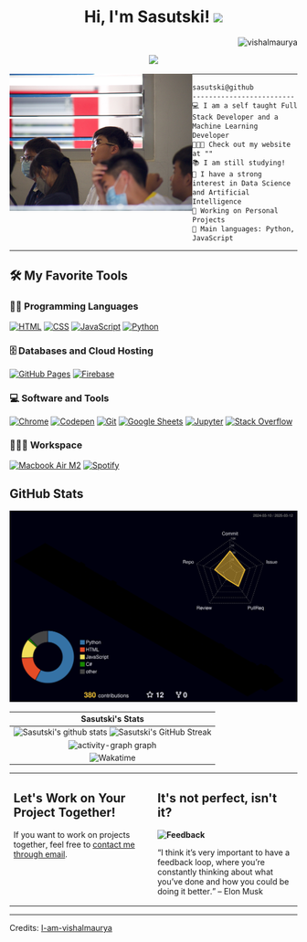 <h1 align="center">
Hi, I'm Sasutski!
  <img src="https://media.giphy.com/media/hvRJCLFzcasrR4ia7z/giphy.gif" width="30"></h1>
  <img src="https://komarev.com/ghpvc/?username=Sasutski&label=Profile%20Views&color=0e75b6&style=flat" align='right' alt="vishalmaurya" />
<br/>


<p align="center">
  <a href="https://github.com/Sasutski/readme-typing-svg"><img src="https://readme-typing-svg.herokuapp.com?lines=Computing+Student;Dancer;Freelancer;DS%20|%20AI%20|%20ML%20Enthusiastic;Always%20learning%20new%20things&center=true&width=380&height=45"></a>
</p>

<img align="left" src="https://github.com/Sasutski/Sasutski/blob/main/pfp" alt="me!" width="320" />
<hr>

```
sasutski@github
-------------------------
💻 I am a self taught Full Stack Developer and a Machine Learning Developer
👨🏽‍💻 Check out my website at ""
📚 I am still studying!
📝 I have a strong interest in Data Science and Artificial Intelligence
🔭 Working on Personal Projects
🌟 Main languages: Python, JavaScript
```
<hr>



## 🛠️ My Favorite Tools

### 👨‍💻 Programming Languages

<p>
    <a href="https://github.com/search?q=user%3ADenverCoder1+is%3Arepo+language%3Ahtml"><img alt="HTML" src="https://img.shields.io/badge/HTML%20-%23E34F26.svg?logo=html5&logoColor=white"></a>
    <a href="https://github.com/search?q=user%3ADenverCoder1+is%3Arepo+language%3Acss"><img alt="CSS" src="https://img.shields.io/badge/CSS%20-%231572B6.svg?logo=css3&logoColor=white"></a>
    <a href="https://github.com/search?q=user%3ADenverCoder1+is%3Arepo+language%3Ajavascript"><img alt="JavaScript" src="https://img.shields.io/badge/JavaScript%20-%23F7DF1E.svg?logo=javascript&logoColor=black"></a>
    <a href="https://github.com/search?q=user%3ADenverCoder1+is%3Arepo+language%3Apython"><img alt="Python" src="https://img.shields.io/badge/Python%20-%2314354C.svg?logo=python&logoColor=white"></a>

### 🗄️ Databases and Cloud Hosting

<p>
    <a href="#"><img alt="GitHub Pages" src="https://img.shields.io/badge/GitHub%20Pages-%23327FC7.svg?logo=github&logoColor=white"></a>
    <a href="#"><img alt="Firebase" src ="https://img.shields.io/badge/Firebase-%23316192.svg?logo=firebase&logoColor=white"></a>
</p>

### 💻 Software and Tools

<p>
    <a href="#"><img alt="Chrome" src="https://img.shields.io/badge/Chrome-3DDC84?logo=google-chrome&logoColor=white"></a>
    <a href="#"><img alt="Codepen" src="https://img.shields.io/badge/Codepen-000000.svg?logo=codepen&logoColor=white"></a>
    <a href="#"><img alt="Git" src="https://img.shields.io/badge/Git%20-%23F05033.svg?logo=git&logoColor=white"></a>
    <a href="#"><img alt="Google Sheets" src="https://img.shields.io/badge/Google%20Sheets%20-%2334A853.svg?logo=google%20sheets&logoColor=white"></a>
    <a href="#"><img alt="Jupyter" src="https://img.shields.io/badge/Jupyter%20-%23F37626.svg?logo=Jupyter&logoColor=white"></a>
    <a href="#"><img alt="Stack Overflow" src="https://img.shields.io/badge/-Stack%20Overflow-FE7A16?logo=stack-overflow&logoColor=white"></a>
</p>

### 👨🏽‍💻 Workspace
<p>
    <a href="#"><img alt="Macbook Air M2" src="https://img.shields.io/badge/Apple-MacBook_Air_2023-999999?style=for-the-badge&logo=apple&logoColor=white"></a>
    <a href="#"><img alt="Spotify" src="https://img.shields.io/badge/Spotify-1ED760?&style=for-the-badge&logo=spotify&logoColor=white"></a>
</p>


## GitHub Stats
![](./profile-3d-contrib/profile-night-rainbow.svg)

|                                                                     Sasutski's Stats                                                                     |
|:------------------------------------------------------------------------------------------------------------------------------------------------------:|
| ![Sasutski's github stats](https://github-readme-stats.vercel.app/api?username=sasutski&show_icons=true&theme=algolia)    ![Sasutski's GitHub Streak](https://github-readme-streak-stats.herokuapp.com/?user=sasutski&theme=algolia)| 
|  <img src="https://github-readme-activity-graph.vercel.app/graph?username=sasutski&theme=tokyo-night" height="320" alt="activity-graph graph"  />|
|![Wakatime](https://github-readme-stats.vercel.app/api/wakatime?username=@sasutski)|


<table style="border: none">
  <tr>
  <td width="50%" valign="top">


## Let's Work on Your Project Together!

If you want to work on projects together, feel free to <a href="mailto:sasutskitan@gmail.com">contact me through email</a>.


  </td>
  <td width="50%" valign="top">

## It's not perfect, isn't it?

**<img alt="Feedback" src="https://img.shields.io/badge/Ask%20me-anything-1abc9c.svg">**

“I think it’s very important to have a feedback loop, where you’re constantly thinking about what you’ve done and how you could be doing it better.”
– Elon Musk

  </td>
  </tr>
</table>

------
Credits: [I-am-vishalmaurya](https://github.com/I-am-vishalmaurya)




